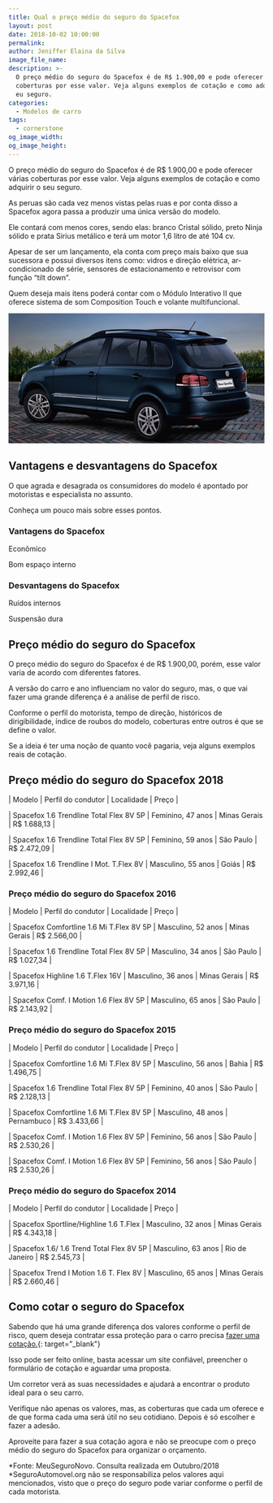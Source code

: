 ```yaml
---
title: Qual o preço médio do seguro do Spacefox
layout: post
date: 2018-10-02 10:00:00
permalink:
author: Jeniffer Elaina da Silva
image_file_name:
description: >-
  O preço médio do seguro do Spacefox é de R$ 1.900,00 e pode oferecer várias
  coberturas por esse valor. Veja alguns exemplos de cotação e como adquirir os
  eu seguro.
categories:
  - Modelos de carro
tags:
  - cornerstone
og_image_width:
og_image_height:
---
```


O pre&ccedil;o m&eacute;dio do seguro do Spacefox &eacute; de R$ 1.900,00 e pode oferecer v&aacute;rias coberturas por esse valor. Veja alguns exemplos de cota&ccedil;&atilde;o e como adquirir o seu seguro.

As peruas s&atilde;o cada vez menos vistas pelas ruas e por conta disso a Spacefox agora passa a produzir uma &uacute;nica vers&atilde;o do modelo.

Ele contar&aacute; com menos cores, sendo elas: branco Cristal s&oacute;lido, preto Ninja s&oacute;lido e prata Sirius met&aacute;lico e ter&aacute; um motor 1,6 litro de at&eacute; 104 cv.

Apesar de ser um lan&ccedil;amento, ela conta com pre&ccedil;o mais baixo que sua sucessora e possui diversos itens como: vidros e dire&ccedil;&atilde;o el&eacute;trica, ar-condicionado de s&eacute;rie, sensores de estacionamento e retrovisor com fun&ccedil;&atilde;o “tilt down”.

Quem deseja mais itens poder&aacute; contar com o M&oacute;dulo Interativo II que oferece sistema de som Composition Touch e volante multifuncional.

![](/uploads/qual-o-preco-medio-do-seguro-do-spacefox-.png)

## Vantagens e desvantagens do Spacefox

O que agrada e desagrada os consumidores do modelo &eacute; apontado por motoristas e especialista no assunto.

Conhe&ccedil;a um pouco mais sobre esses pontos.

### Vantagens do Spacefox

Econ&ocirc;mico

Bom espa&ccedil;o interno

### Desvantagens do Spacefox

Ru&iacute;dos internos

Suspens&atilde;o dura

## Pre&ccedil;o m&eacute;dio do seguro do Spacefox

O pre&ccedil;o m&eacute;dio do seguro do Spacefox &eacute; de R$ 1.900,00, por&eacute;m, esse valor varia de acordo com diferentes fatores.

A vers&atilde;o do carro e ano influenciam no valor do seguro, mas, o que vai fazer uma grande diferen&ccedil;a &eacute; a an&aacute;lise de perfil de risco.

Conforme o perfil do motorista, tempo de dire&ccedil;&atilde;o, hist&oacute;ricos de dirigibilidade, &iacute;ndice de roubos do modelo, coberturas entre outros &eacute; que se define o valor.

Se a ideia &eacute; ter uma no&ccedil;&atilde;o de quanto voc&ecirc; pagaria, veja alguns exemplos reais de cota&ccedil;&atilde;o.

## Pre&ccedil;o m&eacute;dio do seguro do Spacefox 2018

| Modelo | Perfil do condutor | Localidade | Pre&ccedil;o |

| Spacefox 1.6 Trendline Total Flex 8V 5P | Feminino, 47 anos | Minas Gerais | R$ 1.688,13 |

| Spacefox 1.6 Trendline Total Flex 8V 5P | Feminino, 59 anos | S&atilde;o Paulo | R$ 2.472,09 |

| Spacefox 1.6 Trendline I Mot. T.Flex 8V | Masculino, 55 anos | Goi&aacute;s | R$ 2.992,46 |

### Pre&ccedil;o m&eacute;dio do seguro do Spacefox 2016

| Modelo | Perfil do condutor | Localidade | Pre&ccedil;o |

| Spacefox Comfortline 1.6 Mi T.Flex 8V 5P | Masculino, 52 anos | Minas Gerais | R$ 2.566,00 |

| Spacefox 1.6 Trendline Total Flex 8V 5P | Masculino, 34 anos | S&atilde;o Paulo | R$ 1.027,34 |

| Spacefox Highline 1.6 T.Flex 16V | Masculino, 36 anos | Minas Gerais | R$ 3.971,16 |

| Spacefox Comf. I Motion 1.6 Flex 8V 5P | Masculino, 65 anos | S&atilde;o Paulo | R$ 2.143,92 |

### Pre&ccedil;o m&eacute;dio do seguro do Spacefox 2015

| Modelo | Perfil do condutor | Localidade | Pre&ccedil;o |

| Spacefox Comfortline 1.6 Mi T.Flex 8V 5P | Masculino, 56 anos | Bahia | R$ 1.496,75 |

| Spacefox 1.6 Trendline Total Flex 8V 5P | Feminino, 40 anos | S&atilde;o Paulo | R$ 2.128,13 |

| Spacefox Comfortline 1.6 Mi T.Flex 8V 5P | Masculino, 48 anos | Pernambuco | R$ 3.433,66 |

| Spacefox Comf. I Motion 1.6 Flex 8V 5P | Feminino, 56 anos | S&atilde;o Paulo | R$ 2.530,26 |

| Spacefox Comf. I Motion 1.6 Flex 8V 5P | Feminino, 56 anos | S&atilde;o Paulo | R$ 2.530,26 |

### Pre&ccedil;o m&eacute;dio do seguro do Spacefox 2014

| Modelo | Perfil do condutor | Localidade | Pre&ccedil;o |

| Spacefox Sportline/Highline 1.6 T.Flex | Masculino, 32 anos | Minas Gerais | R$ 4.343,18 |

| Spacefox 1.6/ 1.6 Trend Total Flex 8V 5P | Masculino, 63 anos | Rio de Janeiro | R$ 2.545,73 |

| Spacefox Trend I Motion 1.6 T. Flex 8V | Masculino, 65 anos | Minas Gerais | R$ 2.660,46 |

## Como cotar o seguro do Spacefox

Sabendo que h&aacute; uma grande diferen&ccedil;a dos valores conforme o perfil de risco, quem deseja contratar essa prote&ccedil;&atilde;o para o carro precisa [fazer uma cota&ccedil;&atilde;o.](https://www.segurodeautomovel.org/cotacao-de-seguro){: target="_blank"}

Isso pode ser feito online, basta acessar um site confi&aacute;vel, preencher o formul&aacute;rio de cota&ccedil;&atilde;o e aguardar uma proposta.

Um corretor ver&aacute; as suas necessidades e ajudar&aacute; a encontrar o produto ideal para o seu carro.

Verifique n&atilde;o apenas os valores, mas, as coberturas que cada um oferece e de que forma cada uma ser&aacute; &uacute;til no seu cotidiano. Depois &eacute; s&oacute; escolher e fazer a ades&atilde;o.

Aproveite para fazer a sua cota&ccedil;&atilde;o agora e n&atilde;o se preocupe com o pre&ccedil;o m&eacute;dio do seguro do Spacefox para organizar o or&ccedil;amento.

\*Fonte: MeuSeguroNovo. Consulta realizada em Outubro/2018<br>\*SeguroAutomovel.org n&atilde;o se responsabiliza pelos valores aqui mencionados, visto que o pre&ccedil;o do seguro pode variar conforme o perfil de cada motorista.